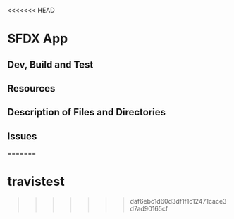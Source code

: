<<<<<<< HEAD
# SFDX App

## Dev, Build and Test

## Resources

## Description of Files and Directories

## Issues
=======
# travistest
>>>>>>> daf6ebc1d60d3df1f1c12471cace3d7ad90165cf
